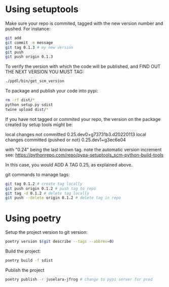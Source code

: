 # Using setuptools

Make sure your repo is commited, tagged with the new version number and pushed.
For instance:

```sh
git add 
git commit -m message
git tag 0.1.3 # my new version
git push
git push origin 0.1.3
```

To verify the version with which the code will be published, and FIND OUT
THE NEXT VERSION YOU MUST TAG:

```sh
./ppdl/bin/get_scm_version
```

To package and publish your code into pypi:

```sh
rm -rf dist/*
python setup.py sdist
twine upload dist/*
```

If you have not tagged or commited your repo, the version on the package created
by setup tools might be:

local changes not committed              0.25.dev0+g73731b3.d20220113
local changes committed (pushed or not)  0.25.dev1+g3ec6e04

with "0.24" being the last known tag. note the automatic version increment
see: https://pythonrepo.com/repo/pypa-setuptools_scm-python-build-tools

In this case, you would ADD A TAG 0.25, as explained above.

git commands to manage tags:

```sh
git tag 0.1.2 # create tag locally
git push origin 0.1.2 # push tag to repo
git tag -d 0.1.2 # delete tag locally
git push --delete origin 0.1.2 # delete tag in repo
```

# Using poetry

Setup the project version to git version:

```sh
poetry version $(git describe --tags --abbrev=0)
```

Build the project:

```sh
poetry build -f sdist
```

Publish the project

```sh
poetry publish -r juselara-jfrog # change to pypi server for prod
```
